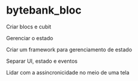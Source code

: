 # bytebank_bloc

Criar blocs e cubit

Gerenciar o estado

Criar um framework para gerenciamento de estado

Separar UI, estado e eventos

Lidar com a assincronicidade no meio de uma tela
